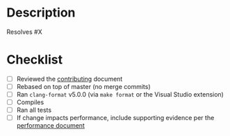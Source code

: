 # Description

Resolves #X

<!---

Describe what this pull request does, which issue it's resolving (usually applicable for code changes).

--->

# Checklist
- [ ] Reviewed the [contributing](https://github.com/stellar/stellar-core/blob/master/CONTRIBUTING.md#submitting-changes) document
- [ ] Rebased on top of master (no merge commits)
- [ ] Ran `clang-format` v5.0.0 (via `make format` or the Visual Studio extension)
- [ ] Compiles
- [ ] Ran all tests
- [ ] If change impacts performance, include supporting evidence per the [performance document](https://github.com/stellar/stellar-core/blob/master/performance-eval.md)
